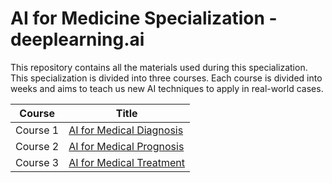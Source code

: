 # AI for Medicine Specialization - deeplearning.ai

This repository contains all the materials used during this specialization. This specialization is divided into three courses. Each course is divided into weeks and aims to teach us new AI techniques to apply in real-world cases.

| Course | Title |
| ------ | ----- |
| Course 1 | [AI for Medical Diagnosis](./1-%20AI%20for%20Medical%20Diagnosis/) |
| Course 2 | [AI for Medical Prognosis]() |
| Course 3 | [AI for Medical Treatment]() |